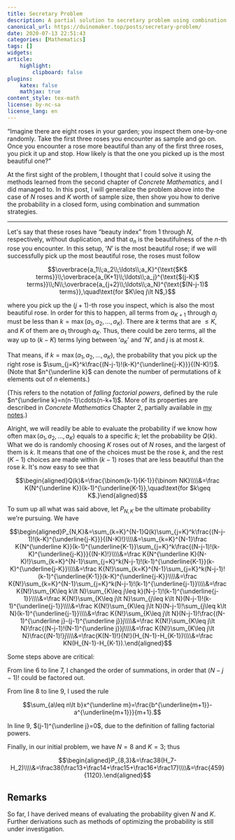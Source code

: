 ```yaml
---
title: Secretary Problem
description: A partial solution to secretary problem using combination and various summation strategies
canonical_url: https://duinomaker.top/posts/secretary-problem/
date: 2020-07-13 22:51:43
categories: [Mathematics]
tags: []
widgets:
article:
    highlight:
        clipboard: false
plugins:
    katex: false
    mathjax: true
content_style: tex-math
license: by-nc-sa
license_lang: en
---
```


“Imagine there are eight roses in your garden; you inspect them one-by-one randomly. Take the first three roses you encounter as sample and go on. Once you encounter a rose more beautiful than any of the first three roses, you pick it up and stop. How likely is that the one you picked up is the most beautiful one?”

<!-- more -->

At the first sight of the problem, I thought that I could solve it using the methods learned from the second chapter of *Concrete Mathematics*, and I did managed to. In this post, I will generalize the problem above into the case of $N$ roses and $K$ worth of sample size, then show you how to derive the probability in a closed form, using combination and summation strategies.

---

Let's say that these roses have “beauty index” from $1$ through $N$, respectively, without duplication, and that $a_n$ is the beautifulness of the $n$-th rose you encounter. In this setup, ‘$N$’ is the most beautiful rose; if we will successfully pick up the most beautiful rose, the roses must follow

$$\overbrace{a_1\\;a_2\\;\ldots\\;a_K}^{\text{$K$ terms}}\\;\overbrace{a_{K+1}\\;\ldots\\;a_j}^{\text{$(j-K)$ terms}}\\;N\\;\overbrace{a_{j+2}\\;\ldots\\;a_N}^{\text{$(N-j-1)$ terms}},\quad\text{for $K\leq j\lt N$,}$$

where you pick up the $(j+1)$-th rose you inspect, which is also the most beautiful rose. In order for this to happen, all terms from $a_{K+1}$ through $a_j$ must be less than $k=\max(a_1,a_2,\ldots,a_K)$. There are $k$ terms that are $\leq K$, and $K$ of them are $a_1$ through $a_K$. Thus, there could be zero terms, all the way up to $(k-K)$ terms lying between ‘$a_K$’ and ‘$N$’, and $j$ is at most $k$.

That means, if $k=\max(a_1,a_2,\ldots,a_K)$, the probability that you pick up the right rose is $\sum_{j=K}^k\frac{(N-j-1)!(k-K)^{\underline{j-K}}}{(N-K)!}$. (Note that $n^{\underline k}$ can denote the number of permutations of $k$ elements out of $n$ elements.)

(This refers to the notation of *falling factorial powers*, defined by the rule $n^{\underline k}=n(n-1)\cdots(n-k+1)$. More of its properties are described in *Concrete Mathematics* Chapter 2, partially available in <a href="/CM/notes/2/#2-6-Finite-and-Inifinite-Calculus">my notes</a>.)

Alright, we will readily be able to evaluate the probability if we know how often $\max(a_1,a_2,\ldots,a_K)$ equals to a specific $k$; let the probability be $Q(k)$. What we do is randomly choosing $K$ roses out of $N$ roses, and the largest of them is $k$. It means that one of the choices must be the rose $k$, and the rest $(K-1)$ choices are made within $(k-1)$ roses that are less beautiful than the rose $k$. It's now easy to see that

$$\begin{aligned}Q(k)&=\frac{\binom{k-1}{K-1}}{\binom NK}\\\\&=\frac K{N^{\underline K}}(k-1)^{\underline{K-1}},\quad\text{for $k\geq K$.}\end{aligned}$$

To sum up all what was said above, let $P_{N,K}$ be the ultimate probability we're pursuing. We have

$$\begin{aligned}P_{N,K}&=\sum_{k=K}^{N-1}Q(k)\sum_{j=K}^k\frac{(N-j-1)!(k-K)^{\underline{j-K}}}{(N-K)!}\\\\&=\sum_{k=K}^{N-1}\frac K{N^{\underline K}}(k-1)^{\underline{K-1}}\sum_{j=K}^k\frac{(N-j-1)!(k-K)^{\underline{j-K}}}{(N-K)!}\\\\&=\frac K{N^{\underline K}(N-K)!}\sum_{k=K}^{N-1}\sum_{j=K}^k(N-j-1)!(k-1)^{\underline{K-1}}(k-K)^{\underline{j-K}}\\\\&=\frac K{N!}\sum_{k=K}^{N-1}\sum_{j=K}^k(N-j-1)!(k-1)^{\underline{K-1}}(k-K)^{\underline{j-K}}\\\\&=\frac K{N!}\sum_{k=K}^{N-1}\sum_{j=K}^k(N-j-1)!(k-1)^{\underline{j-1}}\\\\&=\frac K{N!}\sum_{K\leq k\lt N}\sum_{K\leq j\leq k}(N-j-1)!(k-1)^{\underline{j-1}}\\\\&=\frac K{N!}\sum_{K\leq j\lt N}\sum_{j\leq k\lt N}(N-j-1)!(k-1)^{\underline{j-1}}\\\\&=\frac K{N!}\sum_{K\leq j\lt N}(N-j-1)!\sum_{j\leq k\lt N}(k-1)^{\underline{j-1}}\\\\&=\frac K{N!}\sum_{K\leq j\lt N}(N-j-1)!\frac{(N-1)^{\underline j}-(j-1)^{\underline j}}j\\\\&=\frac K{N!}\sum_{K\leq j\lt N}\frac{(N-j-1)!(N-1)^{\underline j}}j\\\\&=\frac K{N!}\sum_{K\leq j\lt N}\frac{(N-1)!}j\\\\&=\frac{K(N-1)!}{N!}(H_{N-1}-H_{K-1})\\\\&=\frac KN(H_{N-1}-H_{K-1}).\end{aligned}$$

Some steps above are critical:

From line 6 to line 7, I changed the order of summations, in order that $(N-j-1)!$ could be factored out.

From line 8 to line 9, I used the rule

$$\sum_{a\leq n\lt b}x^{\underline m}=\frac{b^{\underline{m+1}}-a^{\underline{m+1}}}{m+1}.$$

In line 9, $(j-1)^{\underline j}=0$, due to the definition of falling factorial powers.

Finally, in our initial problem, we have $N=8$ and $K=3$; thus

$$\begin{aligned}P_{8,3}&=\frac38(H_7-H_2)\\\\&=\frac38(\frac13+\frac14+\frac15+\frac16+\frac17)\\\\&=\frac{459}{1120}.\end{aligned}$$

## Remarks

So far, I have derived means of evaluating the probability given $N$ and $K$. Further derivations such as methods of optimizing the probability is still under investigation.